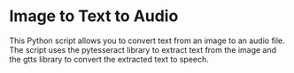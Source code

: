 # Image to Text to Audio

This Python script allows you to convert text from an image to an audio file. The script uses the pytesseract library to extract text from the image and the gtts library to convert the extracted text to speech.
